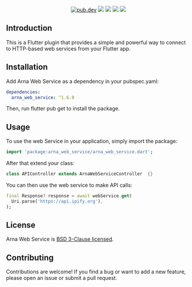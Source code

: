 <p align="center">
  <a href="https://pub.dartlang.org/packages/arna_web_service"><img src="https://img.shields.io/pub/v/arna_web_service.svg" alt="pub.dev"></a>
  <a href="https://github.com/MahanRahmati/"><img src="https://img.shields.io/badge/Maintainer-MahanRahmati-informational"></a>
  <a href="https://github.com/MahanRahmati/arna_web_service/actions/workflows/pana_analysis.yml"><img src="https://github.com/MahanRahmati/arna_web_service/actions/workflows/pana_analysis.yml/badge.svg"></a>
  <a href="https://github.com/MahanRahmati/arna_web_service/actions/workflows/flutter_analysis.yml"><img src="https://github.com/MahanRahmati/arna_web_service/actions/workflows/flutter_analysis.yml/badge.svg"></a>
  <img src="https://img.shields.io/github/license/MahanRahmati/arna_web_service">
</p>

## Introduction

This is a Flutter plugin that provides a simple and powerful way to connect to HTTP-based web services from your Flutter app.

## Installation

Add Arna Web Service as a dependency in your pubspec.yaml:

```yaml
dependencies:
  arna_web_service: ^1.6.0
```

Then, run flutter pub get to install the package.

## Usage

To use the web Service in your application, simply import the package:

```dart
import 'package:arna_web_service/arna_web_service.dart';
```

After that extend your class:

```dart
class APIController extends ArnaWebServiceController  {}
```

You can then use the web service to make API calls:

```dart
final Response? response = await webService.get(
  Uri.parse('https://api.ipify.org'),
);

```

## License

Arna Web Service is [BSD 3-Clause licensed](./LICENSE).

## Contributing

Contributions are welcome! If you find a bug or want to add a new feature, please open an issue or submit a pull request.
